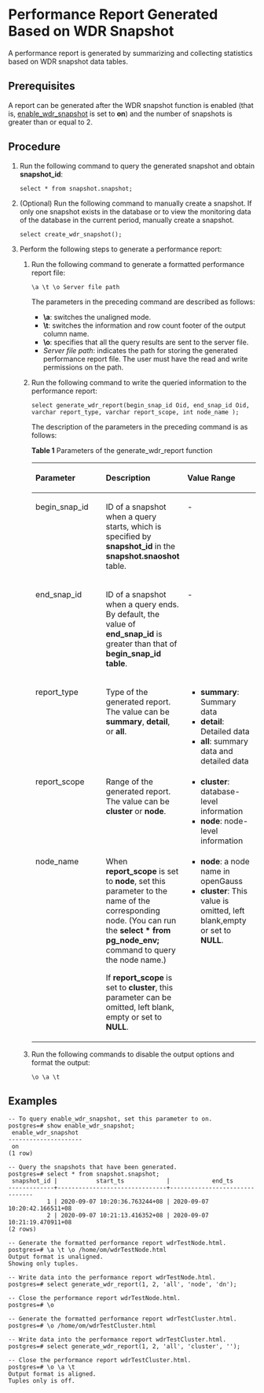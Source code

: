 # Performance Report Generated Based on WDR Snapshot<a name="EN-US_TOPIC_0274366366"></a>

A performance report is generated by summarizing and collecting statistics based on WDR snapshot data tables.

## Prerequisites<a name="section128252205291"></a>

A report can be generated after the WDR snapshot function is enabled \(that is,  [enable\_wdr\_snapshot](system-performance-snapshot.md#en-us_topic_0237124757_section983311682019)  is set to  **on**\) and the number of snapshots is greater than or equal to 2.

## Procedure<a name="section49941629132915"></a>

1.  Run the following command to query the generated snapshot and obtain  **snapshot\_id**:

    ```
    select * from snapshot.snapshot;
    ```

2.  \(Optional\) Run the following command to manually create a snapshot. If only one snapshot exists in the database or to view the monitoring data of the database in the current period, manually create a snapshot.

    ```
    select create_wdr_snapshot();
    ```

3.  Perform the following steps to generate a performance report:
    1.  Run the following command to generate a formatted performance report file:

        ```
        \a \t \o Server file path
        ```

        The parameters in the preceding command are described as follows:

        -   **\\a**: switches the unaligned mode.
        -   **\\t**: switches the information and row count footer of the output column name.
        -   **\\o**: specifies that all the query results are sent to the server file.
        -   _Server file path_: indicates the path for storing the generated performance report file. The user must have the read and write permissions on the path.

    2.  Run the following command to write the queried information to the performance report:

        ```
        select generate_wdr_report(begin_snap_id Oid, end_snap_id Oid, varchar report_type, varchar report_scope, int node_name );
        ```

        The description of the parameters in the preceding command is as follows: 

        **Table  1**  Parameters of the generate\_wdr\_report function

        <a name="table5333144711537"></a>
        <table><thead align="left"><tr id="row040934711539"><th class="cellrowborder" valign="top" width="33.333333333333336%" id="mcps1.2.4.1.1"><p id="p2409447155310"><a name="p2409447155310"></a><a name="p2409447155310"></a>Parameter</p>
        </th>
        <th class="cellrowborder" valign="top" width="33.24242424242424%" id="mcps1.2.4.1.2"><p id="p10409154795317"><a name="p10409154795317"></a><a name="p10409154795317"></a>Description</p>
        </th>
        <th class="cellrowborder" valign="top" width="33.42424242424243%" id="mcps1.2.4.1.3"><p id="p940974711533"><a name="p940974711533"></a><a name="p940974711533"></a>Value Range</p>
        </th>
        </tr>
        </thead>
        <tbody><tr id="row540954735315"><td class="cellrowborder" valign="top" width="33.333333333333336%" headers="mcps1.2.4.1.1 "><p id="p3409194710533"><a name="p3409194710533"></a><a name="p3409194710533"></a>begin_snap_id</p>
        </td>
        <td class="cellrowborder" valign="top" width="33.24242424242424%" headers="mcps1.2.4.1.2 "><p id="p14093472535"><a name="p14093472535"></a><a name="p14093472535"></a>ID of a snapshot when a query starts, which is specified by <strong id="b20011237201"><a name="b20011237201"></a><a name="b20011237201"></a>snapshot_id</strong> in the <strong id="b17248162919209"><a name="b17248162919209"></a><a name="b17248162919209"></a>snapshot.snaoshot</strong> table.</p>
        </td>
        <td class="cellrowborder" valign="top" width="33.42424242424243%" headers="mcps1.2.4.1.3 "><p id="p1740916478538"><a name="p1740916478538"></a><a name="p1740916478538"></a>-</p>
        </td>
        </tr>
        <tr id="row1640964715530"><td class="cellrowborder" valign="top" width="33.333333333333336%" headers="mcps1.2.4.1.1 "><p id="p11409947115314"><a name="p11409947115314"></a><a name="p11409947115314"></a>end_snap_id</p>
        </td>
        <td class="cellrowborder" valign="top" width="33.24242424242424%" headers="mcps1.2.4.1.2 "><p id="p17410114711536"><a name="p17410114711536"></a><a name="p17410114711536"></a>ID of a snapshot when a query ends. By default, the value of <strong id="b17971772216"><a name="b17971772216"></a><a name="b17971772216"></a>end_snap_id</strong> is greater than that of <strong id="b17538182772217"><a name="b17538182772217"></a><a name="b17538182772217"></a>begin_snap_id table</strong>.</p>
        </td>
        <td class="cellrowborder" valign="top" width="33.42424242424243%" headers="mcps1.2.4.1.3 "><p id="p541054716536"><a name="p541054716536"></a><a name="p541054716536"></a>-</p>
        </td>
        </tr>
        <tr id="row74101947205320"><td class="cellrowborder" valign="top" width="33.333333333333336%" headers="mcps1.2.4.1.1 "><p id="p174101447205314"><a name="p174101447205314"></a><a name="p174101447205314"></a>report_type</p>
        </td>
        <td class="cellrowborder" valign="top" width="33.24242424242424%" headers="mcps1.2.4.1.2 "><p id="p1410847175318"><a name="p1410847175318"></a><a name="p1410847175318"></a>Type of the generated report. The value can be <strong id="b1380403463019"><a name="b1380403463019"></a><a name="b1380403463019"></a>summary</strong>, <strong id="b144019385308"><a name="b144019385308"></a><a name="b144019385308"></a>detail</strong>, or <strong id="b2426344133010"><a name="b2426344133010"></a><a name="b2426344133010"></a>all</strong>.</p>
        </td>
        <td class="cellrowborder" valign="top" width="33.42424242424243%" headers="mcps1.2.4.1.3 "><a name="ul27626140555"></a><a name="ul27626140555"></a><ul id="ul27626140555"><li><strong id="b134828115318"><a name="b134828115318"></a><a name="b134828115318"></a>summary</strong>: Summary data</li><li><strong id="b129231013183120"><a name="b129231013183120"></a><a name="b129231013183120"></a>detail</strong>: Detailed data</li><li><strong id="b59841116193118"><a name="b59841116193118"></a><a name="b59841116193118"></a>all</strong>: summary data and detailed data</li></ul>
        </td>
        </tr>
        <tr id="row8410174755319"><td class="cellrowborder" valign="top" width="33.333333333333336%" headers="mcps1.2.4.1.1 "><p id="p8410947105319"><a name="p8410947105319"></a><a name="p8410947105319"></a>report_scope</p>
        </td>
        <td class="cellrowborder" valign="top" width="33.24242424242424%" headers="mcps1.2.4.1.2 "><p id="p44101747145316"><a name="p44101747145316"></a><a name="p44101747145316"></a>Range of the generated report. The value can be <strong id="b135771333321"><a name="b135771333321"></a><a name="b135771333321"></a>cluster</strong> or <strong id="b1411313520321"><a name="b1411313520321"></a><a name="b1411313520321"></a>node</strong>.</p>
        </td>
        <td class="cellrowborder" valign="top" width="33.42424242424243%" headers="mcps1.2.4.1.3 "><a name="ul1630372943913"></a><a name="ul1630372943913"></a><ul id="ul1630372943913"><li><strong id="b126041538193217"><a name="b126041538193217"></a><a name="b126041538193217"></a>cluster</strong>: database-level information</li><li><strong id="b46101246133217"><a name="b46101246133217"></a><a name="b46101246133217"></a>node</strong>: node-level information</li></ul>
        </td>
        </tr>
        <tr id="row1841064716537"><td class="cellrowborder" valign="top" width="33.333333333333336%" headers="mcps1.2.4.1.1 "><p id="p11410194725316"><a name="p11410194725316"></a><a name="p11410194725316"></a>node_name</p>
        </td>
        <td class="cellrowborder" valign="top" width="33.24242424242424%" headers="mcps1.2.4.1.2 "><p id="p9831125295619"><a name="p9831125295619"></a><a name="p9831125295619"></a>When <span class="parmname" id="parmname17988649133213"><a name="parmname17988649133213"></a><a name="parmname17988649133213"></a><b>report_scope</b></span> is set to <span class="parmvalue" id="parmvalue1298864920328"><a name="parmvalue1298864920328"></a><a name="parmvalue1298864920328"></a><b>node</b></span>, set this parameter to the name of the corresponding node. (You can run the <strong id="b1597191153317"><a name="b1597191153317"></a><a name="b1597191153317"></a>select * from pg_node_env;</strong> command to query the node name.)</p>
        <p id="p941074755313"><a name="p941074755313"></a><a name="p941074755313"></a>If <strong id="b161053263330"><a name="b161053263330"></a><a name="b161053263330"></a>report_scope</strong> is set to <strong id="b11721152833318"><a name="b11721152833318"></a><a name="b11721152833318"></a>cluster</strong>, this parameter can be omitted, left blank, empty or set to <strong id="b9937839183313"><a name="b9937839183313"></a><a name="b9937839183313"></a>NULL</strong>.</p>
        </td>
        <td class="cellrowborder" valign="top" width="33.42424242424243%" headers="mcps1.2.4.1.3 "><a name="ul481800164318"></a><a name="ul481800164318"></a><ul id="ul481800164318"><li><strong id="b125176436331"><a name="b125176436331"></a><a name="b125176436331"></a>node</strong>: a node name in openGauss</li><li><strong id="b937002419350"><a name="b937002419350"></a><a name="b937002419350"></a>cluster</strong>: This value is omitted, left blank,empty or set to <strong id="b18649102613510"><a name="b18649102613510"></a><a name="b18649102613510"></a>NULL</strong>.</li></ul>
        </td>
        </tr>
        </tbody>
        </table>

    3.  Run the following commands to disable the output options and format the output:

        ```
        \o \a \t 
        ```



## Examples<a name="section65481355161913"></a>

```
-- To query enable_wdr_snapshot, set this parameter to on.
postgres=# show enable_wdr_snapshot;
 enable_wdr_snapshot 
---------------------
 on
(1 row)

-- Query the snapshots that have been generated.
postgres=# select * from snapshot.snapshot;
 snapshot_id |           start_ts            |            end_ts             
-------------+-------------------------------+-------------------------------
           1 | 2020-09-07 10:20:36.763244+08 | 2020-09-07 10:20:42.166511+08
           2 | 2020-09-07 10:21:13.416352+08 | 2020-09-07 10:21:19.470911+08
(2 rows)

-- Generate the formatted performance report wdrTestNode.html.
postgres=# \a \t \o /home/om/wdrTestNode.html
Output format is unaligned.
Showing only tuples.

-- Write data into the performance report wdrTestNode.html.
postgres=# select generate_wdr_report(1, 2, 'all', 'node', 'dn');

-- Close the performance report wdrTestNode.html.
postgres=# \o

-- Generate the formatted performance report wdrTestCluster.html.
postgres=# \o /home/om/wdrTestCluster.html

-- Write data into the performance report wdrTestCluster.html.
postgres=# select generate_wdr_report(1, 2, 'all', 'cluster', '');

-- Close the performance report wdrTestCluster.html.
postgres=# \o \a \t
Output format is aligned.
Tuples only is off.
```

